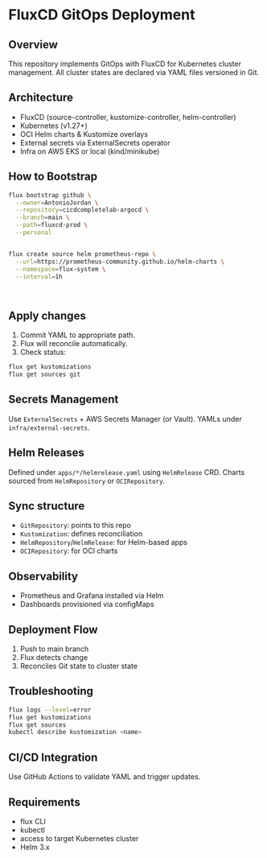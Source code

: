 # FluxCD GitOps Deployment

## Overview
This repository implements GitOps with FluxCD for Kubernetes cluster management. All cluster states are declared via YAML files versioned in Git.

## Architecture
- FluxCD (source-controller, kustomize-controller, helm-controller)
- Kubernetes (v1.27+)
- OCI Helm charts & Kustomize overlays
- External secrets via ExternalSecrets operator
- Infra on AWS EKS or local (kind/minikube)


## How to Bootstrap
```bash
flux bootstrap github \
  --owner=AntonioJordan \
  --repository=cicdcompletelab-argocd \
  --branch=main \
  --path=fluxcd-prod \
  --personal 


flux create source helm prometheus-repo \
  --url=https://prometheus-community.github.io/helm-charts \
  --namespace=flux-system \
  --interval=1h




```

## Apply changes
1. Commit YAML to appropriate path.
2. Flux will reconcile automatically.
3. Check status:
```bash
flux get kustomizations
flux get sources git
```

## Secrets Management
Use `ExternalSecrets` + AWS Secrets Manager (or Vault).
YAMLs under `infra/external-secrets`.

## Helm Releases
Defined under `apps/*/helmrelease.yaml` using `HelmRelease` CRD.
Charts sourced from `HelmRepository` or `OCIRepository`.

## Sync structure
- `GitRepository`: points to this repo
- `Kustomization`: defines reconciliation
- `HelmRepository`/`HelmRelease`: for Helm-based apps
- `OCIRepository`: for OCI charts

## Observability
- Prometheus and Grafana installed via Helm
- Dashboards provisioned via configMaps

## Deployment Flow
1. Push to main branch
2. Flux detects change
3. Reconciles Git state to cluster state

## Troubleshooting
```bash
flux logs --level=error
flux get kustomizations
flux get sources
kubectl describe kustomization <name>
```

## CI/CD Integration
Use GitHub Actions to validate YAML and trigger updates.

## Requirements
- flux CLI
- kubectl
- access to target Kubernetes cluster
- Helm 3.x
